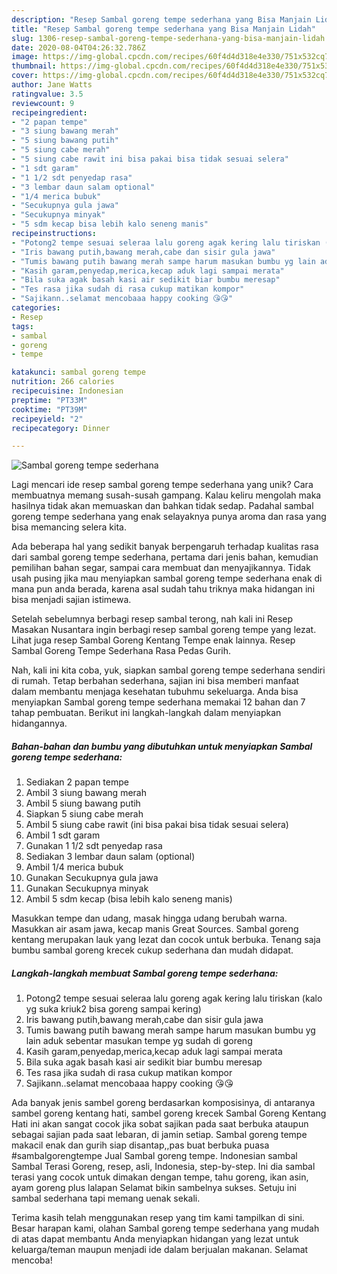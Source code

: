 ```yaml
---
description: "Resep Sambal goreng tempe sederhana yang Bisa Manjain Lidah"
title: "Resep Sambal goreng tempe sederhana yang Bisa Manjain Lidah"
slug: 1306-resep-sambal-goreng-tempe-sederhana-yang-bisa-manjain-lidah
date: 2020-08-04T04:26:32.786Z
image: https://img-global.cpcdn.com/recipes/60f4d4d318e4e330/751x532cq70/sambal-goreng-tempe-sederhana-foto-resep-utama.jpg
thumbnail: https://img-global.cpcdn.com/recipes/60f4d4d318e4e330/751x532cq70/sambal-goreng-tempe-sederhana-foto-resep-utama.jpg
cover: https://img-global.cpcdn.com/recipes/60f4d4d318e4e330/751x532cq70/sambal-goreng-tempe-sederhana-foto-resep-utama.jpg
author: Jane Watts
ratingvalue: 3.5
reviewcount: 9
recipeingredient:
- "2 papan tempe"
- "3 siung bawang merah"
- "5 siung bawang putih"
- "5 siung cabe merah"
- "5 siung cabe rawit ini bisa pakai bisa tidak sesuai selera"
- "1 sdt garam"
- "1 1/2 sdt penyedap rasa"
- "3 lembar daun salam optional"
- "1/4 merica bubuk"
- "Secukupnya gula jawa"
- "Secukupnya minyak"
- "5 sdm kecap bisa lebih kalo seneng manis"
recipeinstructions:
- "Potong2 tempe sesuai seleraa lalu goreng agak kering lalu tiriskan (kalo yg suka kriuk2 bisa goreng sampai kering)"
- "Iris bawang putih,bawang merah,cabe dan sisir gula jawa"
- "Tumis bawang putih bawang merah sampe harum masukan bumbu yg lain aduk sebentar masukan tempe yg sudah di goreng"
- "Kasih garam,penyedap,merica,kecap aduk lagi sampai merata"
- "Bila suka agak basah kasi air sedikit biar bumbu meresap"
- "Tes rasa jika sudah di rasa cukup matikan kompor"
- "Sajikann..selamat mencobaaa happy cooking 😘😘"
categories:
- Resep
tags:
- sambal
- goreng
- tempe

katakunci: sambal goreng tempe 
nutrition: 266 calories
recipecuisine: Indonesian
preptime: "PT33M"
cooktime: "PT39M"
recipeyield: "2"
recipecategory: Dinner

---
```



![Sambal goreng tempe sederhana](https://img-global.cpcdn.com/recipes/60f4d4d318e4e330/751x532cq70/sambal-goreng-tempe-sederhana-foto-resep-utama.jpg)

Lagi mencari ide resep sambal goreng tempe sederhana yang unik? Cara membuatnya memang susah-susah gampang. Kalau keliru mengolah maka hasilnya tidak akan memuaskan dan bahkan tidak sedap. Padahal sambal goreng tempe sederhana yang enak selayaknya punya aroma dan rasa yang bisa memancing selera kita.

Ada beberapa hal yang sedikit banyak berpengaruh terhadap kualitas rasa dari sambal goreng tempe sederhana, pertama dari jenis bahan, kemudian pemilihan bahan segar, sampai cara membuat dan menyajikannya. Tidak usah pusing jika mau menyiapkan sambal goreng tempe sederhana enak di mana pun anda berada, karena asal sudah tahu triknya maka hidangan ini bisa menjadi sajian istimewa.

Setelah sebelumnya berbagi resep sambal terong, nah kali ini Resep Masakan Nusantara ingin berbagi resep sambal goreng tempe yang lezat. Lihat juga resep Sambal Goreng Kentang Tempe enak lainnya. Resep Sambal Goreng Tempe Sederhana Rasa Pedas Gurih.


Nah, kali ini kita coba, yuk, siapkan sambal goreng tempe sederhana sendiri di rumah. Tetap berbahan sederhana, sajian ini bisa memberi manfaat dalam membantu menjaga kesehatan tubuhmu sekeluarga. Anda bisa menyiapkan Sambal goreng tempe sederhana memakai 12 bahan dan 7 tahap pembuatan. Berikut ini langkah-langkah dalam menyiapkan hidangannya.

<!--inarticleads1-->

##### Bahan-bahan dan bumbu yang dibutuhkan untuk menyiapkan Sambal goreng tempe sederhana:

1. Sediakan 2 papan tempe
1. Ambil 3 siung bawang merah
1. Ambil 5 siung bawang putih
1. Siapkan 5 siung cabe merah
1. Ambil 5 siung cabe rawit (ini bisa pakai bisa tidak sesuai selera)
1. Ambil 1 sdt garam
1. Gunakan 1 1/2 sdt penyedap rasa
1. Sediakan 3 lembar daun salam (optional)
1. Ambil 1/4 merica bubuk
1. Gunakan Secukupnya gula jawa
1. Gunakan Secukupnya minyak
1. Ambil 5 sdm kecap (bisa lebih kalo seneng manis)


Masukkan tempe dan udang, masak hingga udang berubah warna. Masukkan air asam jawa, kecap manis Great Sources. Sambal goreng kentang merupakan lauk yang lezat dan cocok untuk berbuka. Tenang saja bumbu sambal goreng krecek cukup sederhana dan mudah didapat. 

<!--inarticleads2-->

##### Langkah-langkah membuat Sambal goreng tempe sederhana:

1. Potong2 tempe sesuai seleraa lalu goreng agak kering lalu tiriskan (kalo yg suka kriuk2 bisa goreng sampai kering)
1. Iris bawang putih,bawang merah,cabe dan sisir gula jawa
1. Tumis bawang putih bawang merah sampe harum masukan bumbu yg lain aduk sebentar masukan tempe yg sudah di goreng
1. Kasih garam,penyedap,merica,kecap aduk lagi sampai merata
1. Bila suka agak basah kasi air sedikit biar bumbu meresap
1. Tes rasa jika sudah di rasa cukup matikan kompor
1. Sajikann..selamat mencobaaa happy cooking 😘😘


Ada banyak jenis sambel goreng berdasarkan komposisinya, di antaranya sambel goreng kentang hati, sambel goreng krecek Sambal Goreng Kentang Hati ini akan sangat cocok jika sobat sajikan pada saat berbuka ataupun sebagai sajian pada saat lebaran, di jamin setiap. Sambal goreng tempe makacil enak dan gurih siap disantap,,pas buat berbuka puasa #sambalgorengtempe Jual Sambal goreng tempe. Indonesian sambal Sambal Terasi Goreng, resep, asli, Indonesia, step-by-step. Ini dia sambal terasi yang cocok untuk dimakan dengan tempe, tahu goreng, ikan asin, ayam goreng plus lalapan Selamat bikin sambelnya sukses. Setuju ini sambal sederhana tapi memang uenak sekali. 

Terima kasih telah menggunakan resep yang tim kami tampilkan di sini. Besar harapan kami, olahan Sambal goreng tempe sederhana yang mudah di atas dapat membantu Anda menyiapkan hidangan yang lezat untuk keluarga/teman maupun menjadi ide dalam berjualan makanan. Selamat mencoba!
